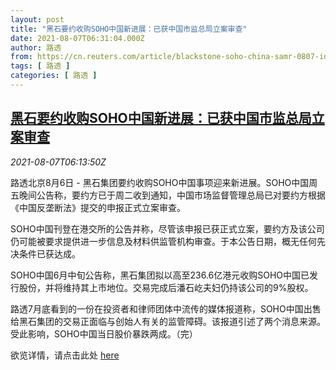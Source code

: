 ```yaml
---
layout: post
title: "黑石要约收购SOHO中国新进展：已获中国市监总局立案审查"
date: 2021-08-07T06:31:04.000Z
author: 路透
from: https://cn.reuters.com/article/blackstone-soho-china-samr-0807-idCNKBS2F805F
tags: [ 路透 ]
categories: [ 路透 ]
---
```

<!--1628317864000-->
[黑石要约收购SOHO中国新进展：已获中国市监总局立案审查](https://cn.reuters.com/article/blackstone-soho-china-samr-0807-idCNKBS2F805F)
------

<div>
<div><i>2021-08-07T06:13:50Z</i></div><p>路透北京8月6日 - 黑石集团要约收购SOHO中国事项迎来新进展。SOHO中国周五晚间公告称，要约方已于周二收到通知，中国市场监督管理总局已对要约方根据《中国反垄断法》提交的申报正式立案审查。</p><p>SOHO中国刊登在港交所的公告并称，尽管该申报已获正式立案，要约方及该公司仍可能被要求提供进一步信息及材料供监管机构审查。于本公告日期，概无任何先决条件已获达成。</p><p>SOHO中国6月中旬公告称，黑石集团拟以高至236.6亿港元收购SOHO中国已发行股份，并将维持其上市地位。交易完成后潘石屹夫妇仍持该公司的9%股权。</p><p>路透7月底看到的一份在投资者和律师团体中流传的媒体报道称，SOHO中国出售给黑石集团的交易正面临与创始人有关的监管障碍。该报道引述了两个消息来源。受此影响，SOHO中国当日股价暴跌两成。（完）</p><p>欲览详情，请点击此处 <a href="https://www1.hkexnews.hk/listedco/listconews/sehk/2021/0806/2021080600686_c.pdf">here</a></p>
</div>
